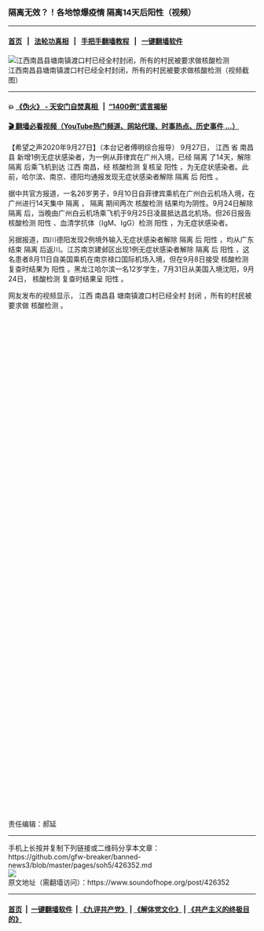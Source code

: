 ### 隔离无效？！各地惊爆疫情  隔离14天后阳性（视频）
------------------------

#### [首页](https://github.com/gfw-breaker/banned-news3/blob/master/README.md) &nbsp;&nbsp;|&nbsp;&nbsp; [法轮功真相](https://github.com/begood0513/basic/blob/master/README.md)  &nbsp;&nbsp;|&nbsp;&nbsp; [手把手翻墙教程](https://github.com/gfw-breaker/guides/wiki)  &nbsp;&nbsp;|&nbsp;&nbsp; [一键翻墙软件](https://github.com/gfw-breaker/nogfw/blob/master/README.md)  



<div><img alt="江西南昌县塘南镇渡口村已经全村封闭，所有的村民被要求做核酸检测" src="https://img.soundofhope.org/2020-09/wuhanfeiyan_2020-09-27_1-1601217268309.jpg"/>
<br/><figcaption class="caption">
 江西南昌县塘南镇渡口村已经全村封闭，所有的村民被要求做核酸检测（视频截图）
</figcaption></div><hr/>

#### 💥 [《伪火》 - 天安门自焚真相 ](http://158.247.195.190:10000/videos/blog/weihuo.html)&nbsp; |&nbsp; [“1400例”谎言揭秘  ](http://158.247.195.190:10000/videos/blog/jiexi1400.html)

#### [ 🎬  翻墙必看视频（YouTube热门频道、网站代理、时事热点、历史事件 ...）](https://github.com/gfw-breaker/links/blob/master/banned.md)

<div><div class="Content__Wrapper sc-1bvya0-0 grZQxZ">
 <p class="meta-top">
  <span class="meta">
   【希望之声2020年9月27日】（本台记者傅明综合报导）
  </span>
  9月27日，
  <ok href="/term/1283">
   江西
  </ok>
  省
  <ok href="/term/385372">
   南昌县
  </ok>
  新增1例无症状感染者，为一例从菲律宾在广州入境，已经
  <ok href="/term/219301">
   隔离
  </ok>
  了14天，解除
  <ok href="/term/219301">
   隔离
  </ok>
  后乘飞机到达
  <ok href="/term/1283">
   江西
  </ok>
  南昌，经
  <ok href="/term/227884">
   核酸检测
  </ok>
  复核呈
  <ok href="/term/80606">
   阳性
  </ok>
  ，为无症状感染者。此前，哈尔滨、南京、德阳均通报发现无症状感染者解除
  <ok href="/term/219301">
   隔离
  </ok>
  后
  <ok href="/term/80606">
   阳性
  </ok>
  。
 </p>
 <p>
  据中共官方报道，一名26岁男子，9月10日自菲律宾乘机在广州白云机场入境，在广州进行14天集中
  <ok href="/term/219301">
   隔离
  </ok>
  ，
  <ok href="/term/219301">
   隔离
  </ok>
  期间两次
  <ok href="/term/227884">
   核酸检测
  </ok>
  结果均为阴性。9月24日解除
  <ok href="/term/219301">
   隔离
  </ok>
  后，当晚由广州白云机场乘飞机于9月25日凌晨抵达昌北机场。但26日报告
  <ok href="/term/227884">
   核酸检测
  </ok>
  <ok href="/term/80606">
   阳性
  </ok>
  、血清学抗体（IgM、IgG）检测
  <ok href="/term/80606">
   阳性
  </ok>
  ，为无症状感染者。
 </p>
 <div class="AD_Embed__Wrap-sc-1xslmin-0 igMuqX module desktop">
  <div>
  </div>
 </div>
 <p>
  另据报道，四川德阳发现2例境外输入无症状感染者解除
  <ok href="/term/219301">
   隔离
  </ok>
  后
  <ok href="/term/80606">
   阳性
  </ok>
  ，均从广东结束
  <ok href="/term/219301">
   隔离
  </ok>
  后返川。江苏南京建邺区出现1例无症状感染者解除
  <ok href="/term/219301">
   隔离
  </ok>
  后
  <ok href="/term/80606">
   阳性
  </ok>
  ，这名患者8月11日自美国乘机在南京禄口国际机场入境，但在9月8日接受
  <ok href="/term/227884">
   核酸检测
  </ok>
  复查时结果为
  <ok href="/term/80606">
   阳性
  </ok>
  。黑龙江哈尔滨一名12岁学生，7月31日从美国入境沈阳，9月24日，
  <ok href="/term/227884">
   核酸检测
  </ok>
  复查时结果呈
  <ok href="/term/80606">
   阳性
  </ok>
  。
 </p>
 <p>
  网友发布的视频显示，
  <ok href="/term/1283">
   江西
  </ok>
  <ok href="/term/385372">
   南昌县
  </ok>
  塘南镇渡口村已经全村
  <ok href="/term/71487">
   封闭
  </ok>
  ，所有的村民被要求做
  <ok href="/term/227884">
   核酸检测
  </ok>
  。
 </p>
 <div class="soh-embed">
  <div class="soh-embed-inner">
   <div class="iframely-embed" style="max-width: 550px;">
    <div class="iframely-responsive" style="padding-bottom: 100%;">
    </div>
   </div>
  </div>
 </div>
 <div class="soh-embed">
  <div class="soh-embed-inner">
   <div class="iframely-embed" style="max-width: 550px;">
    <div class="iframely-responsive" style="padding-bottom: 100%;">
    </div>
   </div>
  </div>
 </div>
 <p class="meta-btm">
  责任编辑：郝延
 </p>
</div>
</div>
<hr/>
手机上长按并复制下列链接或二维码分享本文章：<br/>
https://github.com/gfw-breaker/banned-news3/blob/master/pages/soh5/426352.md <br/>
<a href='https://github.com/gfw-breaker/banned-news3/blob/master/pages/soh5/426352.md'><img src='https://github.com/gfw-breaker/banned-news3/blob/master/pages/soh5/426352.md.png'/></a> <br/>
原文地址（需翻墙访问）：https://www.soundofhope.org/post/426352


------------------------
#### [首页](https://github.com/gfw-breaker/banned-news3/blob/master/README.md) &nbsp;|&nbsp; [一键翻墙软件](https://github.com/gfw-breaker/nogfw/blob/master/README.md) &nbsp;| [《九评共产党》](https://github.com/gfw-breaker/9ping.md/blob/master/README.md#九评之一评共产党是什么) | [《解体党文化》](https://github.com/gfw-breaker/jtdwh.md/blob/master/README.md) | [《共产主义的终极目的》](https://github.com/gfw-breaker/gczydzjmd.md/blob/master/README.md)


<img src='http://gfw-breaker.win/banned-news3/pages/soh5/426352.md' width='0px' height='0px'/>